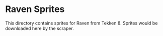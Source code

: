 # Raven Sprites

This directory contains sprites for Raven from Tekken 8.
Sprites would be downloaded here by the scraper.
